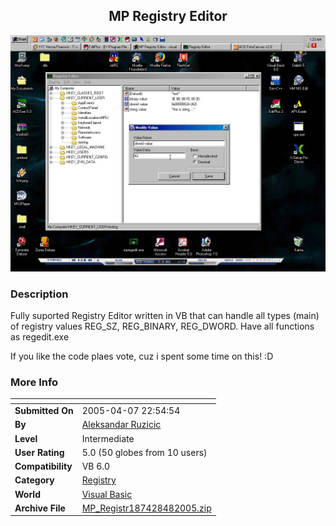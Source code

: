 ﻿<div align="center">

## MP Registry Editor

<img src="PIC2005482042369588.jpg">
</div>

### Description

Fully suported Registry Editor written in VB that can handle all types (main) of registry values REG_SZ, REG_BINARY, REG_DWORD. Have all functions as regedit.exe

If you like the code plaes vote, cuz i spent some time on this! :D
 
### More Info
 


<span>             |<span>
---                |---
**Submitted On**   |2005-04-07 22:54:54
**By**             |[Aleksandar Ruzicic](https://github.com/Planet-Source-Code/PSCIndex/blob/master/ByAuthor/aleksandar-ruzicic.md)
**Level**          |Intermediate
**User Rating**    |5.0 (50 globes from 10 users)
**Compatibility**  |VB 6\.0
**Category**       |[Registry](https://github.com/Planet-Source-Code/PSCIndex/blob/master/ByCategory/registry__1-36.md)
**World**          |[Visual Basic](https://github.com/Planet-Source-Code/PSCIndex/blob/master/ByWorld/visual-basic.md)
**Archive File**   |[MP\_Registr187428482005\.zip](https://github.com/Planet-Source-Code/aleksandar-ruzicic-mp-registry-editor__1-59894/archive/master.zip)








